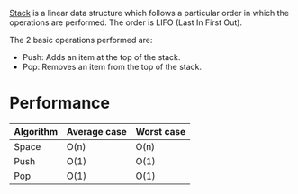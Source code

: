 [Stack](https://en.wikipedia.org/wiki/Stack_(abstract_data_type)) is a linear data structure which follows a particular order in which the operations are performed. The order is LIFO (Last In First Out). <br/>

The 2 basic operations performed are:
* Push: Adds an item at the top of the stack.
* Pop: Removes an item from the top of the stack.

# Performance

Algorithm  | Average case | Worst case
---------- | -------      | ----------
Space	   | O(n)	      | O(n)
Push	   | O(1)	      | O(1)
Pop 	   | O(1)	      | O(1)
